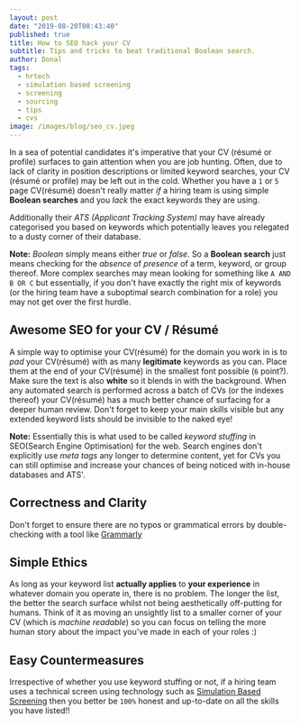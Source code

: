 ```yaml
---
layout: post
date: "2019-08-20T08:43:40"
published: true
title: How to SEO hack your CV
subtitle: Tips and tricks to beat traditional Boolean search.
author: Donal
tags:
  - hrtech
  - simulation based screening
  - screening
  - sourcing
  - tips
  - cvs
image: /images/blog/seo_cv.jpeg
---
```

In a sea of potential candidates it's imperative that your CV (résumé or profile) surfaces to gain attention when you are job hunting. Often, due to lack of clarity in position descriptions or limited keyword searches, your CV (résumé or profile) may be left out in the cold. Whether you have a `1` or `5` page CV(résumé) doesn't really matter *if* a hiring team is using simple **Boolean searches** and you _lack_ the exact keywords they are using. 

Additionally their _ATS (Applicant Tracking System)_ may have already categorised you based on keywords which potentially leaves you relegated to a dusty corner of their database.

**Note:** _Boolean_ simply means either _true_ or _false_. So a **Boolean search** just means checking for the _absence_ of _presence_ of a term, keyword, or group thereof. More complex searches may mean looking for something like `A AND B OR C` but essentially, if you don't have exactly the right mix of keywords (or the hiring team have a suboptimal search combination for a role) you may not get over the first hurdle.

## Awesome SEO for your CV / Résumé
A simple way to optimise your CV(résumé) for the domain you work in is to _pad_ your CV(résumé) with as many **legitimate** keywords as you can. Place them at the end of your CV(résumé) in the smallest font possible (`6` point?). Make sure the text is also **white** so it blends in with the background. When any automated search is performed across a batch of CVs (or the indexes thereof) your CV(résumé) has a much better chance of surfacing for a deeper human review. Don't forget to keep your main skills visible but any extended keyword lists should be invisible to the naked eye!

**Note:** Essentially this is what used to be called _keyword stuffing_ in SEO(Search Engine Optimisation) for the web. Search engines don't explicitly use _meta tags_ any longer to determine content, yet for CVs you can still optimise and increase your chances of being noticed with in-house databases and ATS'.

## Correctness and Clarity
Don't forget to ensure there are no typos or grammatical errors by double-checking with a tool like [Grammarly](https://aff.pansift.com/grammarly)

## Simple Ethics
As long as your keyword list **actually applies** to **your experience** in whatever domain you operate in, there is no problem. The longer the list, the better the search surface whilst not being aesthetically off-putting for humans. Think of it as moving an unsightly list to a smaller corner of your CV (which is _machine readable_) so you can focus on telling the more human story about the impact you've made in each of your roles :)

## Easy Countermeasures
Irrespective of whether you use keyword stuffing or not, if a hiring team uses a technical screen using technology such as [Simulation Based Screening](https://pansift.com) then you better be `100%` honest and up-to-date on all the skills you have listed!!
